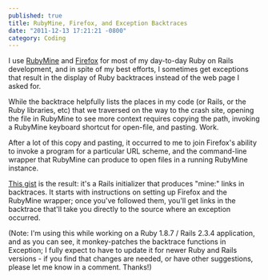 ```yaml
---
published: true
title: RubyMine, Firefox, and Exception Backtraces
date: "2011-12-13 17:21:21 -0800"
category: Coding
---
```


I use <a href="http://www.jetbrains.com/ruby/">RubyMine</a> and
<a href="http://getfirefox.com">Firefox</a> for most of my
day-to-day Ruby on Rails development, and in spite of my best efforts, I
sometimes get exceptions that result in the display of Ruby backtraces instead
of the web page I asked for.<!--more-->

While the backtrace helpfully lists the places in my code (or Rails, or the Ruby
libraries, etc) that we traversed on the way to the crash site, opening the
file in RubyMine to see more context requires copying the path, invoking a
RubyMine keyboard shortcut for open-file, and pasting. Work.

After a lot of this copy and pasting, it occurred to me to join Firefox's
ability to invoke a program for a particular URL scheme, and the command-line
wrapper that RubyMine can produce to open files in a running RubyMine instance.

<a href="https://gist.github.com/1474782">This gist</a> is the
result: it's a Rails initializer that produces "mine:" links in backtraces.
It starts with instructions on setting up Firefox and the RubyMine wrapper;
once you've followed them, you'll get links in the backtrace that'll take you
directly to the source where an exception occurred.

(Note: I'm using this while working on a Ruby 1.8.7 / Rails 2.3.4 application,
and as you can see, it monkey-patches the backtrace functions in Exception; I
fully expect to have to update it for newer Ruby and Rails versions - if you
find that changes are needed, or have other suggestions, please let me know
in a comment. Thanks!)
